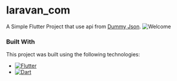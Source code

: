 # laravan_com

A Simple Flutter Project that use api from [Dummy Json](https://dummyjson.com/).
![Welcome](https://w.wallhaven.cc/full/dg/wallhaven-dgxkml.jpg)

### Built With

This project was built using the following technologies:

* [![Flutter][Flutter.dev]][Flutter-url]
* [![Dart][Dart.dev]][Dart-url]

<!-- Badges -->
[Flutter.dev]: https://img.shields.io/badge/Flutter-02569B?style=for-the-badge&logo=flutter&logoColor=white
[Flutter-url]: https://flutter.dev/

[Dart.dev]: https://img.shields.io/badge/Dart-0175C2?style=for-the-badge&logo=dart&logoColor=white
[Dart-url]: https://dart.dev/


